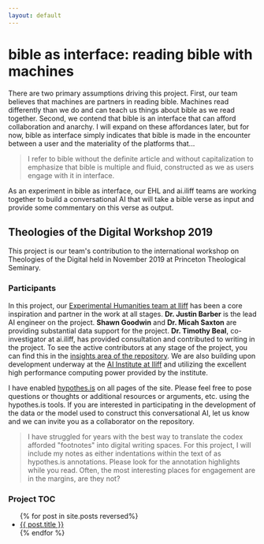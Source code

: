 ```yaml
---
layout: default
---
```


# bible as interface: reading bible with machines

There are two primary assumptions driving this project. First, our team believes that machines are partners in reading bible. Machines read differently than we do and can teach us things about bible as we read together. Second, we contend that bible is an interface that can afford collaboration and anarchy.  I will expand on these affordances later, but for now, bible as interface simply indicates that bible is made in the encounter between a user and the materiality of the platforms that...

> I refer to bible without the definite article and without capitalization to emphasize that bible is multiple and fluid, constructed as we as users engage with it in interface. 

As an experiment in bible as interface, our EHL and ai.iliff teams are working together to build a conversational AI that will take a bible verse as input and provide some commentary on this verse as output. 


## Theologies of the Digital Workshop 2019

This project is our team's contribution to the international workshop on Theologies of the Digital held in November 2019 at Princeton Theological Seminary. 

### Participants

In this project, our [Experimental Humanities team at Iliff](https://www.iliff.edu/experimental-humanities/) has been a core inspiration and partner in the work at all stages. **Dr. Justin Barber** is the lead AI engineer on the project. **Shawn Goodwin** and **Dr. Micah Saxton** are providing substantial data support for the project. **Dr. Timothy Beal**, co-investigator at ai.iliff, has provided consultation and contributed to writing in the project. To see the active contributors at any stage of the project, you can find this in the [insights area of the repository](https://github.com/iliff/theologiesofthedigital/graphs/contributors). We are also building upon development underway at the [AI Institute at Iliff](https://ai.iliff.edu) and utilizing the excellent high performance computing power provided by the institute. 

I have enabled [hypothes.is](https://hypothes.is) on all pages of the site. Please feel free to pose questions or thoughts or additional resources or arguments, etc. using the hypothes.is tools. If you are interested in participating in the development of the data or the model used to construct this conversational AI, let us know and we can invite you as a collaborator on the repository. 

> I have struggled for years with the best way to translate the codex afforded "footnotes" into digital writing spaces. For this project, I will include my notes as either indentations within the text of as hypothes.is annotations. Please look for the annotation highlights while you read. Often, the most interesting places for engagement are in the margins, are they not?

### Project TOC

<ul>
  {% for post in site.posts reversed%}
    <li>
      <a href="{{ post.url | relative_url }}">{{ post.title }}</a>
    </li>
  {% endfor %}
</ul>